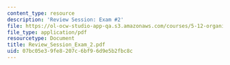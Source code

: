 ```yaml
---
content_type: resource
description: 'Review Session: Exam #2'
file: https://ol-ocw-studio-app-qa.s3.amazonaws.com/courses/5-12-organic-chemistry-i-spring-2003/07bc05e39fe8207c6bf96d9e5b2fbc8c_Review_Session_Exam_2.pdf
file_type: application/pdf
resourcetype: Document
title: Review_Session_Exam_2.pdf
uid: 07bc05e3-9fe8-207c-6bf9-6d9e5b2fbc8c
---
```

